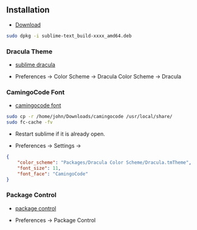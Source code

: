 ## Installation

* [Download](https://www.sublimetext.com/3)

```bash
sudo dpkg -i sublime-text_build-xxxx_amd64.deb
```

### Dracula Theme

* [sublime dracula](https://draculatheme.com/sublime/)

* Preferences -> Color Scheme -> Dracula Color Scheme -> Dracula

### CamingoCode Font

* [camingocode font](https://www.fontsquirrel.com/fonts/camingocode)

```bash
sudo cp -r /home/john/Downloads/camingocode /usr/local/share/
sudo fc-cache -fv
```

* Restart sublime if it is already open.

* Preferences -> Settings -> 
```json
{
	"color_scheme": "Packages/Dracula Color Scheme/Dracula.tmTheme",
	"font_size": 11,
	"font_face": "CamingoCode"
}
```

### Package Control

* [package control](https://packagecontrol.io/installation#st3)

* Preferences -> Package Control
